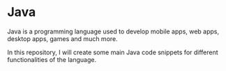 # Java

Java is a programming language used to develop mobile apps, web apps, desktop apps, games and much more.

In this repository, I will create some main Java code snippets for different functionalities of the language.
